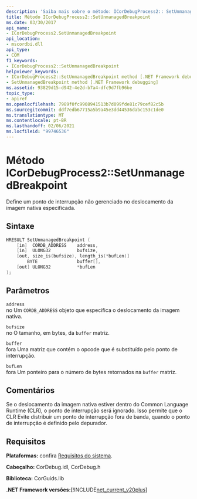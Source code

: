 ```yaml
---
description: 'Saiba mais sobre o método: ICorDebugProcess2:: SetUnmanagedBreakpoint'
title: Método ICorDebugProcess2::SetUnmanagedBreakpoint
ms.date: 03/30/2017
api_name:
- ICorDebugProcess2.SetUnmanagedBreakpoint
api_location:
- mscordbi.dll
api_type:
- COM
f1_keywords:
- ICorDebugProcess2::SetUnmanagedBreakpoint
helpviewer_keywords:
- ICorDebugProcess2::SetUnmanagedBreakpoint method [.NET Framework debugging]
- SetUnmanagedBreakpoint method [.NET Framework debugging]
ms.assetid: 93829d15-d942-4e2d-b7a4-dfc9d7fb96be
topic_type:
- apiref
ms.openlocfilehash: 7989f0fc9908941513b7d099fde81c79cef82c5b
ms.sourcegitcommit: ddf7edb67715a5b9a45e3dd44536dabc153c1de0
ms.translationtype: MT
ms.contentlocale: pt-BR
ms.lasthandoff: 02/06/2021
ms.locfileid: "99746536"
---
```

# <a name="icordebugprocess2setunmanagedbreakpoint-method"></a>Método ICorDebugProcess2::SetUnmanagedBreakpoint

Define um ponto de interrupção não gerenciado no deslocamento da imagem nativa especificada.  
  
## <a name="syntax"></a>Sintaxe  
  
```cpp  
HRESULT SetUnmanagedBreakpoint (  
    [in]  CORDB_ADDRESS    address,  
    [in]  ULONG32          bufsize,  
    [out, size_is(bufsize), length_is(*bufLen)]
        BYTE               buffer[],  
    [out] ULONG32          *bufLen  
);  
```  
  
## <a name="parameters"></a>Parâmetros  

 `address`  
 no Um `CORDB_ADDRESS` objeto que especifica o deslocamento da imagem nativa.  
  
 `bufsize`  
 no O tamanho, em bytes, da `buffer` matriz.  
  
 `buffer`  
 fora Uma matriz que contém o opcode que é substituído pelo ponto de interrupção.  
  
 `bufLen`  
 fora Um ponteiro para o número de bytes retornados na `buffer` matriz.  
  
## <a name="remarks"></a>Comentários  

 Se o deslocamento da imagem nativa estiver dentro do Common Language Runtime (CLR), o ponto de interrupção será ignorado. Isso permite que o CLR Evite distribuir um ponto de interrupção fora de banda, quando o ponto de interrupção é definido pelo depurador.  
  
## <a name="requirements"></a>Requisitos  

 **Plataformas:** confira [Requisitos do sistema](../../get-started/system-requirements.md).  
  
 **Cabeçalho:** CorDebug.idl, CorDebug.h  
  
 **Biblioteca:** CorGuids.lib  
  
 **.NET Framework versões:**[!INCLUDE[net_current_v20plus](../../../../includes/net-current-v20plus-md.md)]
